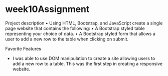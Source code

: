 ﻿# week10Assignment
Project description
•	Using HTML, Bootstrap, and JavaScript create a single page website that contains the following:
•	A Bootstrap styled table representing your choice of data.
•	A Bootstrap styled form that allows a user to add a new row to the table when clicking on submit.

Favorite Features
* I was able to use DOM manipulation to create a site allowing users to add a new row to a table. This was the first step in creating a responsive website.  



